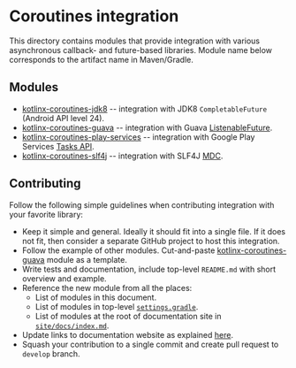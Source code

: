 # Coroutines integration

This directory contains modules that provide integration with various asynchronous callback- and future-based libraries.
Module name below corresponds to the artifact name in Maven/Gradle.

## Modules

* [kotlinx-coroutines-jdk8](kotlinx-coroutines-jdk8/README.md) -- integration with JDK8 `CompletableFuture` (Android API level 24).
* [kotlinx-coroutines-guava](kotlinx-coroutines-guava/README.md) -- integration with Guava [ListenableFuture](https://github.com/google/guava/wiki/ListenableFutureExplained).
* [kotlinx-coroutines-play-services](kotlinx-coroutines-play-services/README.md) -- integration with Google Play Services [Tasks API](https://developers.google.com/android/guides/tasks).
* [kotlinx-coroutines-slf4j](kotlinx-coroutines-slf4j/README.md) -- integration with SLF4J [MDC](https://logback.qos.ch/manual/mdc.html).

## Contributing

Follow the following simple guidelines when contributing integration with your favorite library:

* Keep it simple and general. Ideally it should fit into a single file. If it does not fit, then consider
  a separate GitHub project to host this integration.
* Follow the example of other modules. 
  Cut-and-paste [kotlinx-coroutines-guava](kotlinx-coroutines-guava) module as a template.
* Write tests and documentation, include top-level `README.md` with short overview and example.
* Reference the new module from all the places:
  * List of modules in this document.
  * List of modules in top-level [`settings.gradle`](../settings.gradle).
  * List of modules at the root of documentation site in [`site/docs/index.md`](../site/docs/index.md).
* Update links to documentation website as explained [here](../knit/README.md#usage).
* Squash your contribution to a single commit and create pull request to `develop` branch.
